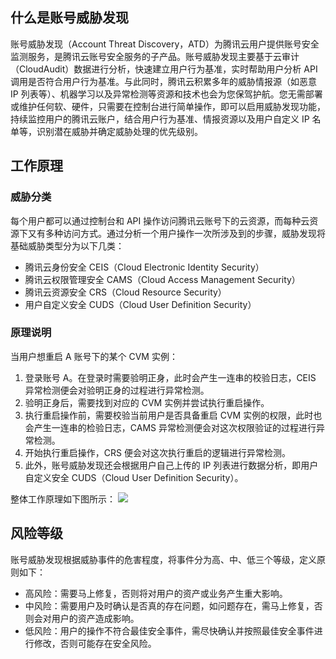 
## 什么是账号威胁发现
账号威胁发现（Account Threat Discovery，ATD）为腾讯云用户提供账号安全监测服务，是腾讯云账号安全服务的子产品。账号威胁发现主要基于云审计（CloudAudit）数据进行分析，快速建立用户行为基准，实时帮助用户分析 API 调用是否符合用户行为基准。与此同时，腾讯云积累多年的威胁情报源（如恶意 IP 列表等）、机器学习以及异常检测等资源和技术也会为您保驾护航。您无需部署或维护任何软、硬件，只需要在控制台进行简单操作，即可以启用威胁发现功能，持续监控用户的腾讯云账户，结合用户行为基准、情报资源以及用户自定义 IP 名单等，识别潜在威胁并确定威胁处理的优先级别。
	
## 工作原理
### 威胁分类
每个用户都可以通过控制台和 API 操作访问腾讯云账号下的云资源，而每种云资源下又有多种访问方式。通过分析一个用户操作一次所涉及到的步骤，威胁发现将基础威胁类型分为以下几类：
 - 腾讯云身份安全 CEIS（Cloud Electronic Identity Security）
 - 腾讯云权限管理安全 CAMS（Cloud Access Management Security）
 - 腾讯云资源安全 CRS（Cloud Resource Security）
 - 用户自定义安全 CUDS（Cloud User Definition Security）

### 原理说明
当用户想重启 A 账号下的某个 CVM 实例：
1. 登录账号 A。在登录时需要验明正身，此时会产生一连串的校验日志，CEIS 异常检测便会对验明正身的过程进行异常检测。
2. 验明正身后，需要找到对应的 CVM 实例并尝试执行重启操作。
 1. 执行重启操作前，需要校验当前用户是否具备重启 CVM 实例的权限，此时也会产生一连串的检验日志，CAMS 异常检测便会对这次权限验证的过程进行异常检测。
 2. 开始执行重启操作，CRS 便会对这次执行重启的逻辑进行异常检测。
3. 此外，账号威胁发现还会根据用户自己上传的 IP 列表进行数据分析，即用户自定义安全 CUDS（Cloud User Definition Security）。

整体工作原理如下图所示：
![](https://main.qcloudimg.com/raw/0399d266135de8548e79a6dd5dae040e.png)

## 风险等级
账号威胁发现根据威胁事件的危害程度，将事件分为高、中、低三个等级，定义原则如下：
- 高风险：需要马上修复，否则将对用户的资产或业务产生重大影响。
- 中风险：需要用户及时确认是否真的存在问题，如问题存在，需马上修复，否则会对用户的资产造成影响。
- 低风险：用户的操作不符合最佳安全事件，需尽快确认并按照最佳安全事件进行修改，否则可能存在安全风险。

